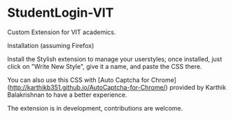 # StudentLogin-VIT
Custom Extension for VIT academics.

Installation (assuming Firefox)

Install the Stylish extension to manage your userstyles; once installed, 
just click on "Write New Style", give it a name, and paste the CSS there.

You can also use this CSS with [Auto Captcha for Chrome] (http://karthikb351.github.io/AutoCaptcha-for-Chrome/) provided by Karthik Balakrishnan to have a better experience.

The extension is in development, contributions are welcome.
